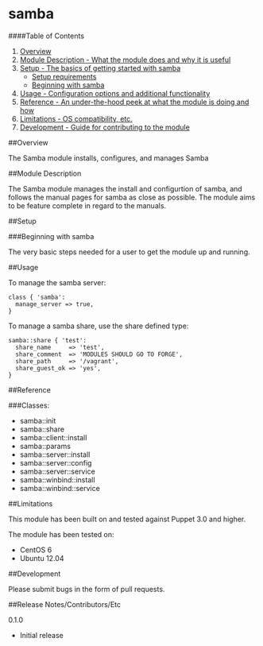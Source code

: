 # samba

####Table of Contents

1. [Overview](#overview)
2. [Module Description - What the module does and why it is useful](#module-description)
3. [Setup - The basics of getting started with samba](#setup)
    * [Setup requirements](#setup-requirements)
    * [Beginning with samba](#beginning-with-[Modulename])
4. [Usage - Configuration options and additional functionality](#usage)
5. [Reference - An under-the-hood peek at what the module is doing and how](#reference)
5. [Limitations - OS compatibility, etc.](#limitations)
6. [Development - Guide for contributing to the module](#development)

##Overview

The Samba module installs, configures, and manages Samba

##Module Description

The Samba module manages the install and configurtion of samba, and follows the manual
pages for samba as close as possible.  The module aims to be feature complete in regard
to the manuals.

##Setup

###Beginning with samba	

The very basic steps needed for a user to get the module up and running. 

##Usage

To manage the samba server:

```puppet
class { 'samba':
  manage_server => true,
}
```

To manage a samba share, use the share defined type:

```puppet
samba::share { 'test':
  share_name     => 'test',
  share_comment  => 'MODULES SHOULD GO TO FORGE',
  share_path     => '/vagrant',
  share_guest_ok => 'yes',
}
```

##Reference

###Classes:

* samba::init
* samba::share
* samba::client::install
* samba::params
* samba::server::install
* samba::server::config
* samba::server::service
* samba::winbind::install
* samba::winbind::service

##Limitations

This module has been built on and tested against Puppet 3.0 and higher.

The module has been tested on:

*  CentOS 6
*  Ubuntu 12.04

##Development

Please submit bugs in the form of pull requests.

##Release Notes/Contributors/Etc

0.1.0

* Initial release

